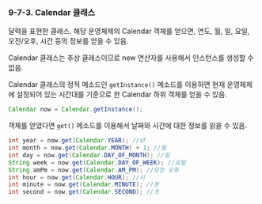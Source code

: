 ### 9-7-3. Calendar 클래스

달력을 표현한 클래스. 해당 운영체제의 Calendar 객체를 얻으면, 연도, 월, 일, 요일, 오전/오후, 시간 등의 정보를 얻을 수 있음. 

Calendar 클래스는 추상 클래스이므로 new 연산자를 사용해서 인스턴스를 생성할 수 없음. 

Calendar 클래스의 정적 메소드인 `getInstance()` 메소드를 이용하면 현재 운영체제에 설정되어 있는 시간대를 기준으로 한 Calendar 하위 객체를 얻을 수 있음.

```java
Calendar now = Calendar.getInstance();
```

객체를 얻었다면 `get()` 메소드를 이용해서 날짜와 시간에 대한 정보를 읽을 수 있음.

```java
int year = now.get(Calendar.YEAR); //년
int month = now.get(Calendar.MONTH) + 1; //월
int day = now.get(Calendar.DAY_OF_MONTH); //일
String week = now.get(Calendar.DAY_OF_WEEK); //요일
String amPm = now.get(Calendar.AM_PM); //오전 오후
int hour = now.get(Calendar.HOUR); //시
int minute = now.get(Calendar.MINUTE); //분
int second = now.get(Calendar.SECOND); //초
```